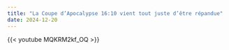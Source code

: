 ```yaml
---
title: "La Coupe d’Apocalypse 16:10 vient tout juste d’être répandue"
date: 2024-12-20
---
```


{{< youtube MQKRM2kf_OQ >}}
